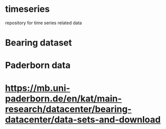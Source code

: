 # timeseries
repository for time series related data


# Bearing dataset

# Paderborn data
# https://mb.uni-paderborn.de/en/kat/main-research/datacenter/bearing-datacenter/data-sets-and-download
